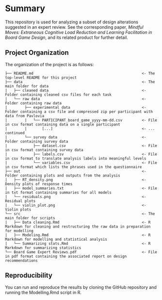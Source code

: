 # Summary

This repository is used for analyzing a subset of design alterations suggested in an expert review. See the corresponding paper, *Mindful Moves: Extraneous Cognitive Load Reduction and Learning Facilitation in Board Game Design*, and its related product for further detail.

## Project Organization
The organization of the project is as follows:


```
├── README.md                                                  <- The top-level README for this project
├── data                                                       <- The main folder for data
|   ├── cleaned data                                           <- Folder containing cleaned csv files for each task
|   └── raw data                                               <- Folder containing raw data 
|        ├── experimental data                                 <- Folder containing a csv file and compressed zip per participant with data from Pavlovia
|        |   └── PARTICIPANT_board_game_yyyy-mm-dd.csv         <- File in csv format containing data on a single participant 
|        |       [...]                                         <- ... continued
|        └── survey data                                       <- Folder containing survey data 
|            ├── dataset.csv                                   <- File in csv format containing survey data
|            ├── labels.csv                                    <- File in csv format to translate analysis labels into meaningful levels
|            └── variables.csv                                 <- File in csv format which lists the phrases used in the questionnaire
├── out                                                        <- Folder containing plots and outputs from the analysis
|   ├── RT_density.png                                         <- Density plots of response times
|   ├── model_summaries.txt                                    <- File in txt format containing summaries for all models
|   └── residuals.png                                          <- Residual plots
|   └── violin_plot.png                                        <- Violin plots 
└── src                                                        <- The main folder for scripts
|   ├── Data cleaning.Rmd                                      <- R Markdown for cleaning and restructuring the raw data in preparation for modelling
|   ├── Modeling.Rmd                                           <- R Markdown for modelling and statistical analysis
|   └── Summarizing stats.Rmd                                  <- R Markdown for summarizing statistics
└── Board Game Expert Reviews.pdf                              <- File in pdf format containing the associated report on design recommendations

```

## Reproducibility
You can run and reproduce the results by cloning the GitHub repository and running the Modelling.Rmd script in R.
